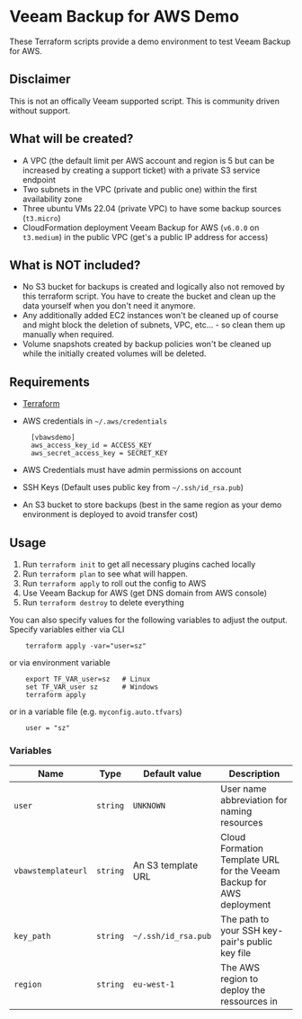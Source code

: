 # Veeam Backup for AWS Demo

These Terraform scripts provide a demo environment to test Veeam Backup for AWS.

## Disclaimer

This is not an offically Veeam supported script. This is community driven
without support.

## What will be created?

- A VPC (the default limit per AWS account and region is 5 but can be increased
  by creating a support ticket) with a private S3 service endpoint
- Two subnets in the VPC (private and public one) within the first availability
  zone
- Three ubuntu VMs 22.04 (private VPC) to have some backup sources (`t3.micro`)
- CloudFormation deployment Veeam Backup for AWS (`v6.0.0` on `t3.medium`) in
  the public VPC (get's a public IP address for access)

## What is NOT included?

- No S3 bucket for backups is created and logically also not removed by this
  terraform script. You have to create the bucket and clean up the data yourself
  when you don't need it anymore.
- Any additionally added EC2 instances won't be cleaned up of course and might
  block the deletion of subnets, VPC, etc... - so clean them up manually when
  required.
- Volume snapshots created by backup policies won't be cleaned up while the
  initially created volumes will be deleted. 

## Requirements

- [Terraform](https://www.terraform.io/)
- AWS credentials in `~/.aws/credentials`

        [vbawsdemo]
        aws_access_key_id = ACCESS_KEY
        aws_secret_access_key = SECRET_KEY

- AWS Credentials must have admin permissions on account
- SSH Keys (Default uses public key from `~/.ssh/id_rsa.pub`)
- An S3 bucket to store backups (best in the same region as your demo
  environment is deployed to avoid transfer cost)

## Usage

1. Run `terraform init` to get all necessary plugins cached locally
2. Run `terraform plan` to see what will happen.
3. Run `terraform apply` to roll out the config to AWS
4. Use Veeam Backup for AWS (get DNS domain from AWS console)
5. Run `terraform destroy` to delete everything

You can also specify values for the following variables to adjust the output.
Specify variables either via CLI

        terraform apply -var="user=sz"

or via environment variable

        export TF_VAR_user=sz   # Linux
        set TF_VAR_user sz      # Windows
        terraform apply

or in a variable file (e.g. `myconfig.auto.tfvars`)

        user = "sz"

### Variables

| Name               | Type     | Default value       | Description                                                          |
| ------------------ | -------- | ------------------- | -------------------------------------------------------------------- |
| `user`             | `string` | `UNKNOWN`           | User name abbreviation for naming resources                          |
| `vbawstemplateurl` | `string` | An S3 template URL  | Cloud Formation Template URL for the Veeam Backup for AWS deployment |
| `key_path`         | `string` | `~/.ssh/id_rsa.pub` | The path to your SSH key-pair's public key file                      |
| `region`           | `string` | `eu-west-1`         | The AWS region to deploy the ressources in                           |
